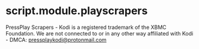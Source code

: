 # script.module.playscrapers
PressPlay Scrapers - Kodi is a registered trademark of the XBMC Foundation. We are not connected to or in any other way affiliated with Kodi - DMCA: pressplaykodi@protonmail.com
